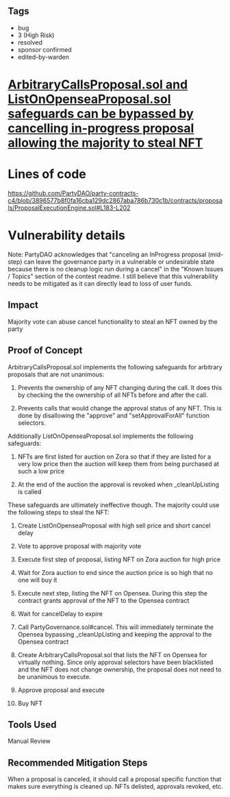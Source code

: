 ## Tags

- bug
- 3 (High Risk)
- resolved
- sponsor confirmed
- edited-by-warden

# [ArbitraryCallsProposal.sol and ListOnOpenseaProposal.sol safeguards can be bypassed by cancelling in-progress proposal allowing the majority to steal NFT](https://github.com/code-423n4/2022-09-party-findings/issues/153) 

# Lines of code

https://github.com/PartyDAO/party-contracts-c4/blob/3896577b8f0fa16cba129dc2867aba786b730c1b/contracts/proposals/ProposalExecutionEngine.sol#L183-L202


# Vulnerability details

Note: PartyDAO acknowledges that "canceling an InProgress proposal (mid-step) can leave the governance party in a vulnerable or undesirable state because there is no cleanup logic run during a cancel" in the "Known Issues / Topics" section of the contest readme. I still believe that this vulnerability needs to be mitigated as it can directly lead to loss of user funds.

## Impact

Majority vote can abuse cancel functionality to steal an NFT owned by the party

## Proof of Concept

ArbitraryCallsProposal.sol implements the following safeguards for arbitrary proposals that are not unanimous:

1. Prevents the ownership of any NFT changing during the call. It does this by checking the the ownership of all NFTs before and after the call.

2. Prevents calls that would change the approval status of any NFT. This is done by disallowing the "approve" and "setApprovalForAll" function selectors.

Additionally ListOnOpenseaProposal.sol implements the following safeguards:

1. NFTs are first listed for auction on Zora so that if they are listed for a very low price then the auction will keep them from being purchased at such a low price

2. At the end of the auction the approval is revoked when _cleanUpListing is called

These safeguards are ultimately ineffective though. The majority could use the following steps to steal the NFT:

1. Create ListOnOpenseaProposal with high sell price and short cancel delay

2. Vote to approve proposal with majority vote

3. Execute first step of proposal, listing NFT on Zora auction for high price

4. Wait for Zora auction to end since the auction price is so high that no one will buy it

5. Execute next step, listing the NFT on Opensea. During this step the contract grants approval of the NFT to the Opensea contract

6. Wait for cancelDelay to expire

7. Call PartyGovernance.sol#cancel. This will immediately terminate the Opensea bypassing _cleanUpListing and keeping the approval to the Opensea contract

8. Create ArbitraryCallsProposal.sol that lists the NFT on Opensea for virtually nothing. Since only approval selectors have been blacklisted and the NFT does not change ownership, the proposal does not need to be unanimous to execute.

9. Approve proposal and execute

10. Buy NFT

## Tools Used

Manual Review

## Recommended Mitigation Steps

When a proposal is canceled, it should call a proposal specific function that makes sure everything is cleaned up. NFTs delisted, approvals revoked, etc.
